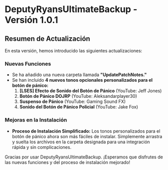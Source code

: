 # DeputyRyansUltimateBackup - Versión 1.0.1

## Resumen de Actualización

En esta versión, hemos introducido las siguientes actualizaciones:

### Nuevas Funciones
- Se ha añadido una nueva carpeta llamada **"UpdatePatchNotes."**
- Se han incluido **4 nuevos tonos opcionales personalizados para el botón de pánico:**
  1. **[LSES] Efecto de Sonido del Botón de Pánico** (YouTube: Jeff Jones)
  2. **Botón de Pánico DOJRP** (YouTube: Aleksandarplayer30)
  3. **Suspenso de Pánico** (YouTube: Gaming Sound FX)
  4. **Sonido del Botón de Pánico Policial** (YouTube: Jake Fox)

### Mejoras en la Instalación
- **Proceso de Instalación Simplificado:** Los tonos personalizados para el botón de pánico ahora son más fáciles de instalar. Simplemente arrastra y suelta los archivos en la carpeta designada para una integración rápida y sin complicaciones.

Gracias por usar DeputyRyansUltimateBackup. ¡Esperamos que disfrutes de las nuevas funciones y del proceso de instalación mejorado!
